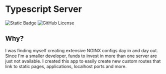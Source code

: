 # Typescript Server
![Static Badge](https://img.shields.io/badge/Version-0.1_Alpha-Green?style=for-the-badge)
![GitHub License](https://img.shields.io/github/license/LizzyEll/Typescript-Server?style=for-the-badge&label=License)


## Why?
I was finding myself creating extensive NGINX configs day in and day out. Since I'm a smaller developer, funds to invest in more than one server are just not available. I created this app to easily create new custom routes that link to static pages, applications, localhost ports and more.

